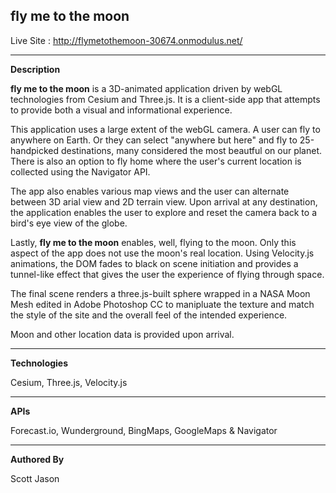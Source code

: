 ## **fly me to the moon** 


Live Site : http://flymetothemoon-30674.onmodulus.net/

-----------------------------------------------------------------------

**Description**

**fly me to the moon** is a 3D-animated application driven by webGL technologies from Cesium and Three.js. It is a client-side app that attempts to provide both a visual and informational experience.

This application uses a large extent of the webGL camera. A user can fly to anywhere on Earth. Or they can select "anywhere but here" and fly to 25-handpicked destinations, many considered the most beautful on our planet. There is also an option to fly home where the user's current location is collected using the Navigator API.

The app also enables various map views and the user can alternate between 3D arial view and 2D terrain view. Upon arrival at any destination, the application enables the user to explore and reset the camera back to a bird's eye view of the globe.

Lastly, **fly me to the moon** enables, well, flying to the moon. Only this aspect of the app does not use the moon's real location. Using Velocity.js animations, the DOM fades to black on scene initiation and provides a tunnel-like effect that gives the user the experience of flying through space. 

The final scene renders a three.js-built sphere wrapped in a NASA Moon Mesh edited in Adobe Photoshop CC to manipluate the texture and match the style of the site and the overall feel of the intended experience.

Moon and other location data is provided upon arrival.

-----------------------------------------------------------------------

**Technologies**

Cesium, Three.js, Velocity.js

-----------------------------------------------------------------------

**APIs**

Forecast.io, Wunderground, BingMaps, GoogleMaps & Navigator

-----------------------------------------------------------------------

**Authored By**

Scott Jason